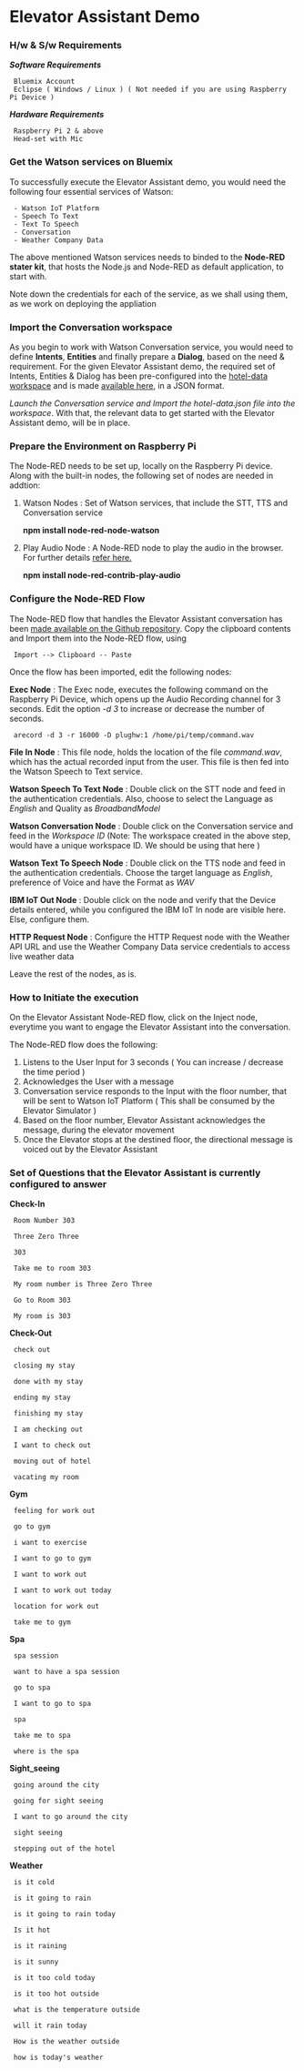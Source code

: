 

# Elevator Assistant Demo

### H/w & S/w Requirements

_**Software Requirements**_

     Bluemix Account
     Eclipse ( Windows / Linux ) ( Not needed if you are using Raspberry Pi Device )

_**Hardware Requirements**_

     Raspberry Pi 2 & above
     Head-set with Mic

### Get the Watson services on Bluemix

To successfully execute the Elevator Assistant demo, you would need the following four essential services of Watson:

     - Watson IoT Platform
     - Speech To Text
     - Text To Speech
     - Conversation
     - Weather Company Data

The above mentioned Watson services needs to binded to the **Node-RED stater kit**, that hosts the Node.js and Node-RED as default application, to start with.

Note down the credentials for each of the service, as we shall using them, as we work on deploying the appliation

### Import the Conversation workspace

As you begin to work with Watson Conversation service, you would need to define **Intents**, **Entities** and finally prepare a **Dialog**, based on the need & requirement. For the given Elevator Assistant demo, the required set of Intents, Entities & Dialog has been pre-configured into the [hotel-data workspace](https://github.ibm.com/Watson-IoT/Forester-Wave-Demo/blob/master/stage12/cognitive/elevator-assistant/hotel-data.json) and is made [available here](https://github.ibm.com/Watson-IoT/Forester-Wave-Demo/blob/master/stage12/cognitive/elevator-assistant/hotel-data.json), in a JSON format. 

_Launch the Conversation service and Import the hotel-data.json file into the workspace_. With that, the relevant data to get started with the Elevator Assistant demo, will be in place.

### Prepare the Environment on Raspberry Pi

The Node-RED needs to be set up, locally on the Raspberry Pi device. Along with the built-in nodes, the following set of nodes are needed in addtion:

1. Watson Nodes    : Set of Watson services, that include the STT, TTS and Conversation service

     **npm install node-red-node-watson**

2. Play Audio Node : A Node-RED node to play the audio in the browser. For further details [refer here.](http://flows.nodered.org/node/node-red-contrib-play-audio)

     **npm install node-red-contrib-play-audio**

### Configure the Node-RED Flow

The Node-RED flow that handles the Elevator Assistant conversation has been [made available on the Github repository](https://github.ibm.com/Watson-IoT/Forester-Wave-Demo/blob/master/stage12/cognitive/elevator-assistant/Elevator_Assistant_Flow_09_26.txt). Copy the clipboard contents and Import them into the Node-RED flow, using

     Import --> Clipboard -- Paste

Once the flow has been imported, edit the following nodes:

**Exec Node** : The Exec node, executes the following command on the Raspberry Pi Device, which opens up the Audio Recording channel for 3 seconds. Edit the option _-d 3_ to increase or decrease the number of seconds.

     arecord -d 3 -r 16000 -D plughw:1 /home/pi/temp/command.wav

**File In Node** : This file node, holds the location of the file _command.wav_, which has the actual recorded input from the user. This file is then fed into the Watson Speech to Text service.

**Watson Speech To Text Node** : Double click on the STT node and feed in the authentication credentials. Also, choose to select the Language as _English_ and Quality as _BroadbandModel_

**Watson Conversation Node** : Double click on the Conversation service and feed in the _Workspace ID_ (Note: The workspace created in the above step, would have a unique workspace ID. We should be using that here )

**Watson Text To Speech Node** : Double click on the TTS node and feed in the authentication credentials. Choose the target language as _English_, preference of Voice and have the Format as _WAV_

**IBM IoT Out Node** : Double click on the node and verify that the Device details entered, while you configured the IBM IoT In node are visible here. Else, configure them.

**HTTP Request Node** : Configure the HTTP Request node with the Weather API URL and use the Weather Company Data service credentials to access live weather data

Leave the rest of the nodes, as is.

### How to Initiate the execution

On the Elevator Assistant Node-RED flow, click on the Inject node, everytime you want to engage the Elevator Assistant into the conversation.

The Node-RED flow does the following:

1. Listens to the User Input for 3 seconds ( You can increase / decrease the time period )
2. Acknowledges the User with a message
3. Conversation service responds to the Input with the floor number, that will be sent to Watson IoT Platform ( This shall be consumed by the Elevator Simulator )
4. Based on the floor number, Elevator Assistant acknowledges the message, during the elevator movement
5. Once the Elevator stops at the destined floor, the directional message is voiced out by the Elevator Assistant


### Set of Questions that the Elevator Assistant is currently configured to answer

**Check-In**

     Room Number 303
     
     Three Zero Three
     
     303
     
     Take me to room 303
     
     My room number is Three Zero Three
     
     Go to Room 303
     
     My room is 303

**Check-Out**

     check out

     closing my stay

     done with my stay

     ending my stay

     finishing my stay

     I am checking out

     I want to check out

     moving out of hotel

     vacating my room

**Gym**

     feeling for work out

     go to gym

     i want to exercise

     I want to go to gym

     I want to work out

     I want to work out today

     location for work out

     take me to gym

**Spa**

     spa session

     want to have a spa session

     go to spa

     I want to go to spa

     spa

     take me to spa

     where is the spa


**Sight_seeing**

     going around the city

     going for sight seeing

     I want to go around the city

     sight seeing

     stepping out of the hotel

**Weather**

     is it cold

     is it going to rain

     is it going to rain today

     Is it hot

     is it raining

     is it sunny

     is it too cold today

     is it too hot outside

     what is the temperature outside

     will it rain today

     How is the weather outside

     how is today's weather

